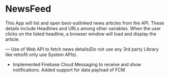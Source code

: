 # NewsFeed

This App will list and open best-outlinked news articles from the API.
These details include Headlines and URLs among other variables.
When the user clicks on the listed headline, a browser window will load and
display the article.

— Use of Web API to fetch news details(Do not use any 3rd party Library like retrofit only use System APIs).
- Implemented Firebase Cloud Messaging to receive and show notifications. Added support for data payload of FCM

